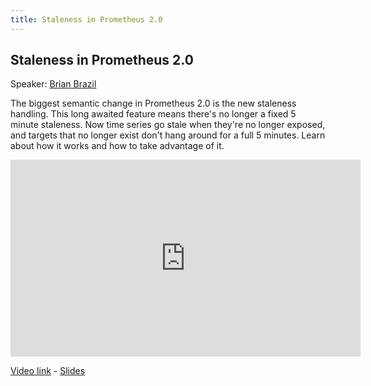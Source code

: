 ```yaml
---
title: Staleness in Prometheus 2.0
---
```


## Staleness in Prometheus 2.0

Speaker: [Brian Brazil](/2017-munich/speakers/brian-brazil/)

The biggest semantic change in Prometheus 2.0 is the new staleness handling. This long awaited feature means there's no longer a fixed 5 minute staleness. Now time series go stale when they're no longer exposed, and targets that no longer exist don't hang around for a full 5 minutes. Learn about how it works and how to take advantage of it.

<iframe width="560" height="315" src="https://www.youtube.com/embed/GcTzd2CLH7I" frameborder="0" allowfullscreen></iframe>

[Video link](https://youtu.be/GcTzd2CLH7I) -
[Slides](/2017-munich/slides/staleness-in-prometheus-2-0.pdf)
